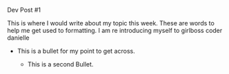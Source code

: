 Dev Post \#1

This is where I would write about my topic this week. These are words to help me
get used to formatting. I am re introducing myself to girlboss coder danielle

-   This is a bullet for my point to get across.

    -   This is a second Bullet.

     
